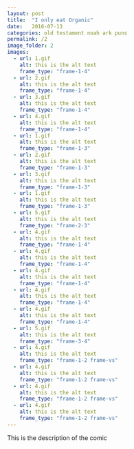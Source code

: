 ```yaml
---
layout: post
title:  "I only eat Organic"
date:   2016-07-13
categories: old testament noah ark puns
permalink: /2
image_folder: 2
images:
  - url: 1.gif
    alt: this is the alt text
    frame_type: "frame-1-4"
  - url: 2.gif
    alt: this is the alt text
    frame_type: "frame-1-4"
  - url: 3.gif
    alt: this is the alt text
    frame_type: "frame-1-4"
  - url: 4.gif
    alt: this is the alt text
    frame_type: "frame-1-4"
  - url: 1.gif
    alt: this is the alt text
    frame_type: "frame-1-3"
  - url: 2.gif
    alt: this is the alt text
    frame_type: "frame-1-3"
  - url: 3.gif
    alt: this is the alt text
    frame_type: "frame-1-3"
  - url: 1.gif
    alt: this is the alt text
    frame_type: "frame-1-3"
  - url: 5.gif
    alt: this is the alt text
    frame_type: "frame-2-3"
  - url: 4.gif
    alt: this is the alt text
    frame_type: "frame-1-4"
  - url: 4.gif
    alt: this is the alt text
    frame_type: "frame-1-4"
  - url: 4.gif
    alt: this is the alt text
    frame_type: "frame-1-4"
  - url: 4.gif
    alt: this is the alt text
    frame_type: "frame-1-4"
  - url: 4.gif
    alt: this is the alt text
    frame_type: "frame-1-4"
  - url: 5.gif
    alt: this is the alt text
    frame_type: "frame-3-4"
  - url: 4.gif
    alt: this is the alt text
    frame_type: "frame-1-2 frame-vs"
  - url: 4.gif
    alt: this is the alt text
    frame_type: "frame-1-2 frame-vs"
  - url: 4.gif
    alt: this is the alt text
    frame_type: "frame-1-2 frame-vs"
  - url: 4.gif
    alt: this is the alt text
    frame_type: "frame-1-2 frame-vs"
---
```


This is the description of the comic
